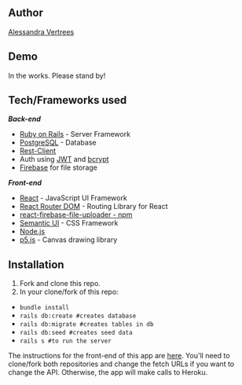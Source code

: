 ## Author
[Alessandra Vertrees](https://github.com/avertrees)

## Demo 
In the works. Please stand by!

## Tech/Frameworks used
_**Back-end**_
* [Ruby on Rails](https://rubyonrails.org) - Server Framework
* [PostgreSQL](https://www.postgresql.org) - Database
* [Rest-Client](https://github.com/rest-client/rest-client)
* Auth using [JWT](https://jwt.io) and [bcrypt ](https://rubygems.org/gems/bcrypt/versions/3.1.12)
* [Firebase](https://firebase.google.com) for file storage

_**Front-end**_
* [React](https://reactjs.org/docs/getting-started.html) - JavaScript UI Framework
* [React Router DOM](https://reacttraining.com/react-router/web/guides/quick-start) - Routing Library for React 
* [react-firebase-file-uploader - npm](https://www.npmjs.com/package/react-firebase-file-uploader)
* [Semantic UI](https://react.semantic-ui.com/) - CSS Framework
* [Node.js](https://nodejs.org/en/) 
* [p5.js](https://p5js.org/) - Canvas drawing library

## Installation
1. Fork and clone this repo.
2. In your clone/fork of this repo:
* `bundle install`
* `rails db:create #creates database`
* `rails db:migrate #creates tables in db`
* `rails db:seed #creates seed data`
* `rails s #to run the server`

The instructions for the front-end of this app are [here](https://github.com/avertrees/entheogen-frontend). You'll need to clone/fork both repositories and change the fetch URLs if you want to change the API. Otherwise, the app will make calls to Heroku.